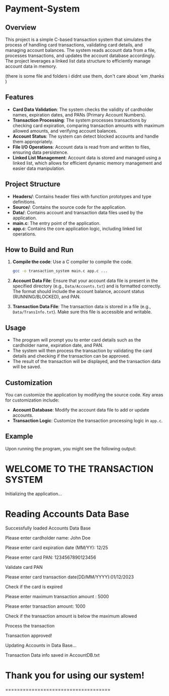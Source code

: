 # Payment-System

## Overview

This project is a simple C-based transaction system that simulates the process of handling card transactions, validating card details, and managing account balances. The system reads account data from a file, processes transactions, and updates the account database accordingly. The project leverages a linked list data structure to efficiently manage account data in memory.

(there is some file and folders i didnt use them, don't care about 'em ,thanks )

## Features

- **Card Data Validation**: The system checks the validity of cardholder names, expiration dates, and PANs (Primary Account Numbers).
- **Transaction Processing**: The system processes transactions by checking card expiration, comparing transaction amounts with maximum allowed amounts, and verifying account balances.
- **Account Status**: The system can detect blocked accounts and handle them appropriately.
- **File I/O Operations**: Account data is read from and written to files, ensuring data persistence.
- **Linked List Management**: Account data is stored and managed using a linked list, which allows for efficient dynamic memory management and easier data manipulation.

## Project Structure

- **Headers/**: Contains header files with function prototypes and type definitions.
- **Source/**: Contains the source code for the application.
- **Data/**: Contains account and transaction data files used by the application.
- **main.c**: The entry point of the application.
- **app.c**: Contains the core application logic, including linked list operations.

## How to Build and Run

1. **Compile the code**: Use a C compiler to compile the code.

   ```bash
   gcc -o transaction_system main.c app.c ...

   ```

2. **Account Data File**: Ensure that your account data file is present in the specified directory (e.g., `Data/Accounts.txt`) and is formatted correctly. The format should include the account balance, account status (RUNNING/BLOCKED), and PAN.

3. **Transaction Data File**: The transaction data is stored in a file (e.g., `Data/TransInfo.txt`). Make sure this file is accessible and writable.

## Usage

- The program will prompt you to enter card details such as the cardholder name, expiration date, and PAN.
- The system will then process the transaction by validating the card details and checking if the transaction can be approved.
- The result of the transaction will be displayed, and the transaction data will be saved.

## Customization

You can customize the application by modifying the source code. Key areas for customization include:

- **Account Database**: Modify the account data file to add or update accounts.
- **Transaction Logic**: Customize the transaction processing logic in `app.c`.

## Example

Upon running the program, you might see the following output:

# WELCOME TO THE TRANSACTION SYSTEM

Initializing the application...

# Reading Accounts Data Base

Successfully loaded Accounts Data Base

Please enter cardholder name: John Doe

Please enter card expiration date (MM/YY): 12/25

Please enter card PAN: 1234567890123456

Validate card PAN

Please enter card transaction date(DD/MM/YYYY):01/12/2023

Check if the card is expired

Please enter maximum transaction amount : 5000

Please enter transaction amount: 1000

Check if the transaction amount is below the maximum allowed

Process the transaction

Transaction approved!

Updating Accounts in Data Base...

Transaction Data info saved in AccountDB.txt

# Thank you for using our system!

====================================
